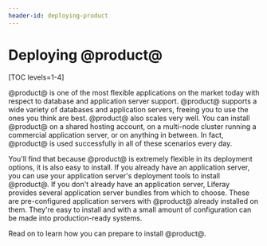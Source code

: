 ```yaml
---
header-id: deploying-product
---
```


# Deploying @product@

[TOC levels=1-4]

@product@ is one of the most flexible applications on the market today with
respect to database and application server support. @product@ supports a wide
variety of databases and application servers, freeing you to use the ones you
think are best. @product@ also scales very well. You can install @product@ on a
shared hosting account, on a multi-node cluster running a commercial application
server, or on anything in between. In fact, @product@ is used successfully in
all of these scenarios every day. 

You'll find that because @product@ is extremely flexible in its deployment
options, it is also easy to install. If you already have an application server,
you can use your application server's deployment tools to install @product@. If
you don't already have an application server, Liferay provides several
application server bundles from which to choose. These are pre-configured
application servers with @product@ already installed on them. They're easy to
install and with a small amount of configuration can be made into
production-ready systems.

Read on to learn how you can prepare to install @product@. 
